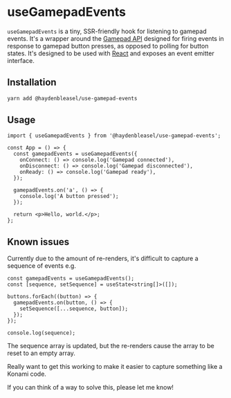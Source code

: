 # useGamepadEvents

`useGamepadEvents` is a tiny, SSR-friendly hook for listening to gamepad events. It's a wrapper around the [Gamepad API](https://developer.mozilla.org/en-US/docs/Web/API/Gamepad_API/Using_the_Gamepad_API) designed for firing events in response to gamepad button presses, as opposed to polling for button states. It's designed to be used with [React](https://reactjs.org/) and exposes an event emitter interface.

## Installation

```bash
yarn add @haydenbleasel/use-gamepad-events
```

## Usage

```tsx
import { useGamepadEvents } from '@haydenbleasel/use-gamepad-events';

const App = () => {
  const gamepadEvents = useGamepadEvents({
    onConnect: () => console.log('Gamepad connected'),
    onDisconnect: () => console.log('Gamepad disconnected'),
    onReady: () => console.log('Gamepad ready'),
  });

  gamepadEvents.on('a', () => {
    console.log('A button pressed');
  });

  return <p>Hello, world.</p>;
};
```

## Known issues

Currently due to the amount of re-renders, it's difficult to capture a sequence of events e.g.

```tsx
const gamepadEvents = useGamepadEvents();
const [sequence, setSequence] = useState<string[]>([]);

buttons.forEach((button) => {
  gamepadEvents.on(button, () => {
    setSequence([...sequence, button]);
  });
});

console.log(sequence);
```

The sequence array is updated, but the re-renders cause the array to be reset to an empty array.

Really want to get this working to make it easier to capture something like a Konami code.

If you can think of a way to solve this, please let me know!
